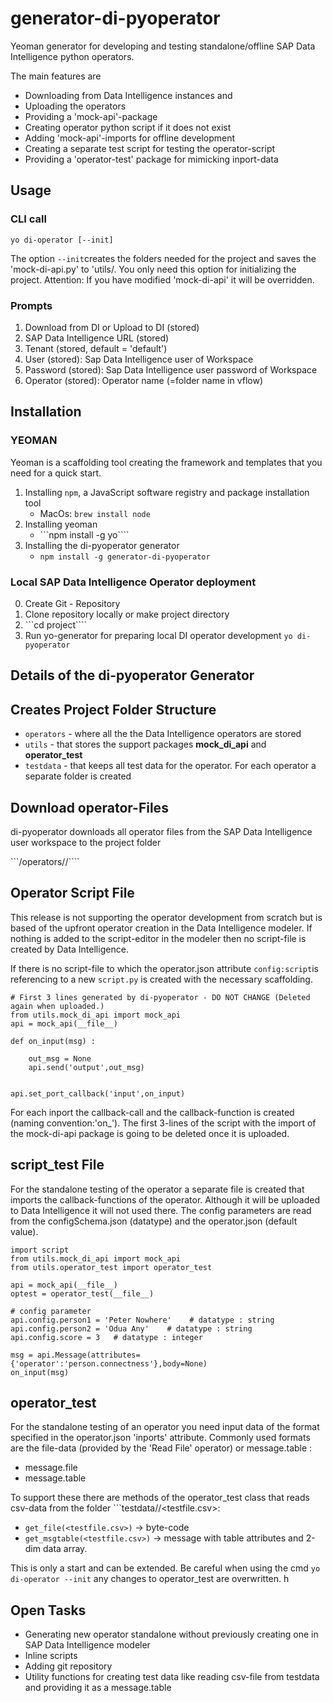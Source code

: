 # generator-di-pyoperator

Yeoman generator for developing and testing standalone/offline SAP Data Intelligence python operators. 

The main features are

* Downloading from Data Intelligence instances and
* Uploading the operators
* Providing a 'mock-api'-package
* Creating operator python script if it does not exist
* Adding 'mock-api'-imports for offline development
* Creating a separate test script for testing the operator-script
* Providing a 'operator-test' package for mimicking inport-data


## Usage

### CLI call
```yo di-operator [--init]```

The option ```--init```creates the folders needed for the project and saves the 'mock-di-api.py' to 'utils/. You only need this option for initializing the project. Attention: If you have modified 'mock-di-api' it will be overridden.

### Prompts

1. Download from DI or Upload to DI (stored)  
2. SAP Data Intelligence URL (stored)
3. Tenant (stored, default = 'default')
4. User (stored): Sap Data Intelligence user of Workspace
5. Password (stored): Sap Data Intelligence user password of Workspace
6. Operator (stored): Operator name (=folder name in vflow)


## Installation 

### YEOMAN
Yeoman is a scaffolding tool creating the framework and templates that you need for a quick start.

1. Installing ```npm```, a JavaScript software registry and package installation tool 
    * MacOs: ```brew install node``` 
2. Installing yeoman
    * ```npm install -g yo````
3. Installing the di-pyoperator generator
    * ```npm install -g generator-di-pyoperator```

### Local SAP Data Intelligence Operator deployment

0. Create Git - Repository <project>
1. Clone repository locally or make project directory <project>
2. ```cd project````
3. Run yo-generator for preparing local DI operator development 
```yo di-pyoperator```


## Details of the di-pyoperator Generator

## Creates Project Folder Structure

* ```operators``` - where all the the Data Intelligence operators are stored
* ```utils``` - that stores the support packages **mock_di_api** and **operator_test** 
* ```testdata``` - that keeps all test data for the operator. For each operator a separate folder is created


## Download operator-Files

di-pyoperator downloads all operator files from the SAP Data Intelligence user workspace to the project folder 

```<project>/operators/<operator-package>/<operator>````

## Operator Script File

This release is not supporting the operator development from scratch but is based of the upfront operator creation in the Data Intelligence modeler. If nothing is added to the script-editor in the modeler then no script-file is created by Data Intelligence. 

If there is no script-file to which the operator.json attribute ```config:script```is referencing to a new ```script.py``` is created with the necessary scaffolding. 

```
# First 3 lines generated by di-pyoperator - DO NOT CHANGE (Deleted again when uploaded.)
from utils.mock_di_api import mock_api
api = mock_api(__file__)

def on_input(msg) :

	out_msg = None
	api.send('output',out_msg)


api.set_port_callback('input',on_input)

```
For each inport the callback-call and the callback-function is created (naming convention:'on_'<port>).  The first 3-lines of the script with the import of the mock-di-api package is going to be deleted once it is uploaded. 

## script_test File

For the standalone testing of the operator a separate file is created that imports the callback-functions of the operator. Although it will be uploaded to Data Intelligence it will not used there. The config parameters are read from the configSchema.json (datatype) and the operator.json (default value).

```
import script
from utils.mock_di_api import mock_api
from utils.operator_test import operator_test
        
api = mock_api(__file__)
optest = operator_test(__file__)

# config parameter 
api.config.person1 = 'Peter Nowhere'    # datatype : string
api.config.person2 = 'Odua Any'    # datatype : string
api.config.score = 3   # datatype : integer

msg = api.Message(attributes={'operator':'person.connectness'},body=None)
on_input(msg)
```

## operator_test

For the standalone testing of an operator you need input data of the format specified in the operator.json 'inports' attribute. Commonly used formats are the file-data (provided by the 'Read File' operator) or message.table : 

* message.file 
* message.table

To support these there are methods of the operator_test class that reads csv-data from the folder ```testdata/<operator>/<testfile.csv>:

* ```get_file(<testfile.csv>)``` -> byte-code
* ```get_msgtable(<testfile.csv>)``` -> message with table attributes and 2-dim data array.

This is only a start and can be extended. Be careful when using the cmd ```yo di-operator --init``` any changes to operator_test are overwritten. h



## Open Tasks

* Generating new operator standalone without previously creating one in SAP Data Intelligence modeler
* Inline scripts
* Adding git repository
* Utility functions for creating test data like reading csv-file from testdata and providing it as a message.table 

